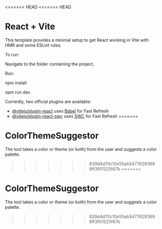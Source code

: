<<<<<<< HEAD
<<<<<<< HEAD
# React + Vite

This template provides a minimal setup to get React working in Vite with HMR and some ESLint rules.

To run: 

Navigate to the folder containing the project.

Run:

npm install

npm run dev

Currently, two official plugins are available:

- [@vitejs/plugin-react](https://github.com/vitejs/vite-plugin-react/blob/main/packages/plugin-react/README.md) uses [Babel](https://babeljs.io/) for Fast Refresh
- [@vitejs/plugin-react-swc](https://github.com/vitejs/vite-plugin-react-swc) uses [SWC](https://swc.rs/) for Fast Refresh
=======
# ColorThemeSuggestor
The tool takes a color or theme (or both) from the user and suggests a color palette. 
>>>>>>> 839d4d70c10e55ab54776283698ff3f01525f67b
=======
# ColorThemeSuggestor
The tool takes a color or theme (or both) from the user and suggests a color palette. 
>>>>>>> 839d4d70c10e55ab54776283698ff3f01525f67b
